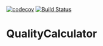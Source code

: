 [![codecov](https://codecov.io/gh/robtab4157/QualityCalculator/branch/master/graph/badge.svg)](https://codecov.io/gh/robtab4157/QualityCalculator)
[![Build Status](https://travis-ci.org/robtab4157/QualityCalculator.svg?branch=master)](https://travis-ci.org/robtab4157/QualityCalculator)

# QualityCalculator
